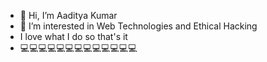 - 👋 Hi, I’m Aaditya Kumar
- 👀 I’m interested in Web Technologies and Ethical Hacking
- I love what I do so that's it
- 💻💻💻💻💻💻💻💻💻💻💻💻💻
